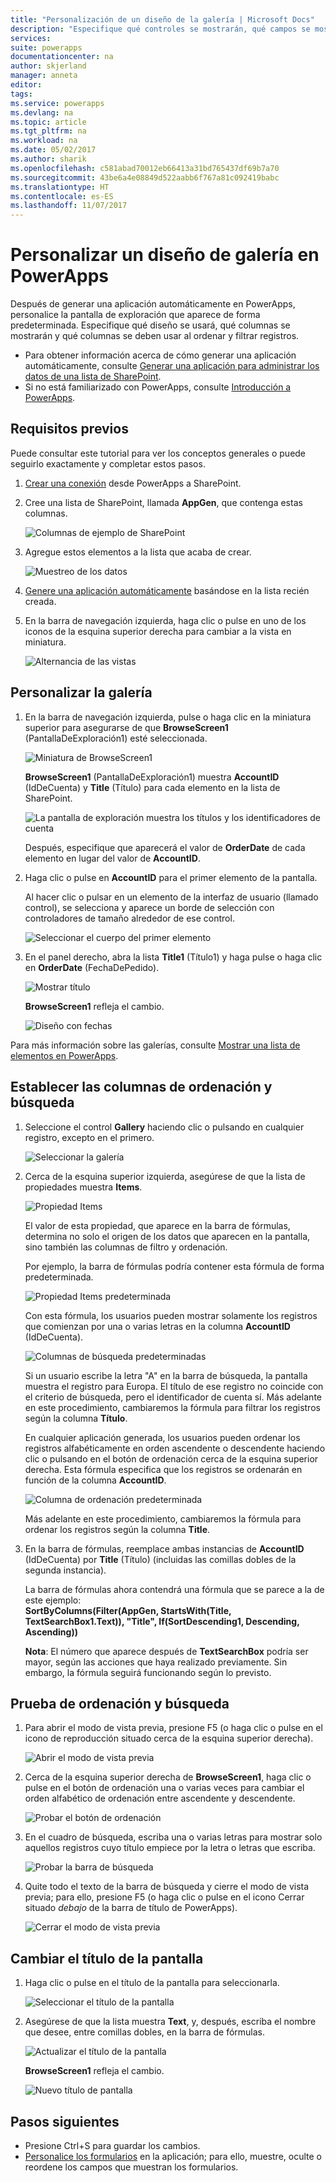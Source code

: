 ```yaml
---
title: "Personalización de un diseño de la galería | Microsoft Docs"
description: "Especifique qué controles se mostrarán, qué campos se mostrará en cada control y qué columnas se usarán para ordenar y buscar los registros."
services: 
suite: powerapps
documentationcenter: na
author: skjerland
manager: anneta
editor: 
tags: 
ms.service: powerapps
ms.devlang: na
ms.topic: article
ms.tgt_pltfrm: na
ms.workload: na
ms.date: 05/02/2017
ms.author: sharik
ms.openlocfilehash: c581abad70012eb66413a31bd765437df69b7a70
ms.sourcegitcommit: 43be6a4e08849d522aabb6f767a81c092419babc
ms.translationtype: HT
ms.contentlocale: es-ES
ms.lasthandoff: 11/07/2017
---
```

# <a name="customize-a-gallery-layout-in-powerapps"></a>Personalizar un diseño de galería en PowerApps
Después de generar una aplicación automáticamente en PowerApps, personalice la pantalla de exploración que aparece de forma predeterminada. Especifique qué diseño se usará, qué columnas se mostrarán y qué columnas se deben usar al ordenar y filtrar registros.

* Para obtener información acerca de cómo generar una aplicación automáticamente, consulte [Generar una aplicación para administrar los datos de una lista de SharePoint](app-from-sharepoint.md).
* Si no está familiarizado con PowerApps, consulte [Introducción a PowerApps](getting-started.md).

## <a name="prerequisites"></a>Requisitos previos
Puede consultar este tutorial para ver los conceptos generales o puede seguirlo exactamente y completar estos pasos.

1. [Crear una conexión](connect-to-sharepoint.md) desde PowerApps a SharePoint.
2. Cree una lista de SharePoint, llamada **AppGen**, que contenga estas columnas.
   
    ![Columnas de ejemplo de SharePoint](./media/customize-layout-sharepoint/list-columns.png)
3. Agregue estos elementos a la lista que acaba de crear.
   
    ![Muestreo de los datos](./media/customize-layout-sharepoint/sample-data.png)
4. [Genere una aplicación automáticamente](app-from-sharepoint.md) basándose en la lista recién creada.
5. En la barra de navegación izquierda, haga clic o pulse en uno de los iconos de la esquina superior derecha para cambiar a la vista en miniatura.
   
    ![Alternancia de las vistas](./media/customize-layout-sharepoint/toggle-view.png)

## <a name="customize-the-gallery"></a>Personalizar la galería
1. En la barra de navegación izquierda, pulse o haga clic en la miniatura superior para asegurarse de que **BrowseScreen1** (PantallaDeExploración1) esté seleccionada.
   
    ![Miniatura de BrowseScreen1](./media/customize-layout-sharepoint/browse-thumbnail.png)
   
    **BrowseScreen1** (PantallaDeExploración1) muestra **AccountID** (IdDeCuenta) y **Title** (Título) para cada elemento en la lista de SharePoint.
   
    ![La pantalla de exploración muestra los títulos y los identificadores de cuenta](./media/customize-layout-sharepoint/browse-accountid.png)
   
    Después, especifique que aparecerá el valor de **OrderDate** de cada elemento en lugar del valor de **AccountID**.
2. Haga clic o pulse en **AccountID** para el primer elemento de la pantalla.
   
    Al hacer clic o pulsar en un elemento de la interfaz de usuario (llamado control), se selecciona y aparece un borde de selección con controladores de tamaño alrededor de ese control.
   
    ![Seleccionar el cuerpo del primer elemento](./media/customize-layout-sharepoint/select-body.png)
3. En el panel derecho, abra la lista **Title1** (Título1) y haga pulse o haga clic en **OrderDate** (FechaDePedido).
   
    ![Mostrar título](./media/customize-layout-sharepoint/bind-data.png)
   
    **BrowseScreen1** refleja el cambio.
   
    ![Diseño con fechas](./media/customize-layout-sharepoint/browse-dates.png)

Para más información sobre las galerías, consulte [Mostrar una lista de elementos en PowerApps](add-gallery.md).

## <a name="set-the-sort-and-search-columns"></a>Establecer las columnas de ordenación y búsqueda
1. Seleccione el control **Gallery** haciendo clic o pulsando en cualquier registro, excepto en el primero.
   
    ![Seleccionar la galería](./media/customize-layout-sharepoint/select-gallery.png)
2. Cerca de la esquina superior izquierda, asegúrese de que la lista de propiedades muestra **Items**.
   
    ![Propiedad Items](./media/customize-layout-sharepoint/items-property.png)
   
    El valor de esta propiedad, que aparece en la barra de fórmulas, determina no solo el origen de los datos que aparecen en la pantalla, sino también las columnas de filtro y ordenación.
   
    Por ejemplo, la barra de fórmulas podría contener esta fórmula de forma predeterminada.
   
    ![Propiedad Items predeterminada](./media/customize-layout-sharepoint/default-items.png)
   
    Con esta fórmula, los usuarios pueden mostrar solamente los registros que comienzan por una o varias letras en la columna **AccountID** (IdDeCuenta).
   
    ![Columnas de búsqueda predeterminadas](./media/customize-layout-sharepoint/default-search.png)
   
    Si un usuario escribe la letra "A" en la barra de búsqueda, la pantalla muestra el registro para Europa. El título de ese registro no coincide con el criterio de búsqueda, pero el identificador de cuenta sí. Más adelante en este procedimiento, cambiaremos la fórmula para filtrar los registros según la columna **Título**.
   
    En cualquier aplicación generada, los usuarios pueden ordenar los registros alfabéticamente en orden ascendente o descendente haciendo clic o pulsando en el botón de ordenación cerca de la esquina superior derecha. Esta fórmula especifica que los registros se ordenarán en función de la columna **AccountID**.
   
    ![Columna de ordenación predeterminada](./media/customize-layout-sharepoint/default-sort.png)
   
    Más adelante en este procedimiento, cambiaremos la fórmula para ordenar los registros según la columna **Title**.
3. En la barra de fórmulas, reemplace ambas instancias de **AccountID** (IdDeCuenta) por **Title** (Título) (incluidas las comillas dobles de la segunda instancia).
   
    La barra de fórmulas ahora contendrá una fórmula que se parece a la de este ejemplo:<br>
    **SortByColumns(Filter(AppGen, StartsWith(Title, TextSearchBox1.Text)), "Title", If(SortDescending1, Descending, Ascending))**
   
    **Nota**: El número que aparece después de **TextSearchBox** podría ser mayor, según las acciones que haya realizado previamente. Sin embargo, la fórmula seguirá funcionando según lo previsto.

## <a name="test-sorting-and-searching"></a>Prueba de ordenación y búsqueda
1. Para abrir el modo de vista previa, presione F5 (o haga clic o pulse en el icono de reproducción situado cerca de la esquina superior derecha).
   
    ![Abrir el modo de vista previa](./media/customize-layout-sharepoint/open-preview.png)
2. Cerca de la esquina superior derecha de **BrowseScreen1**, haga clic o pulse en el botón de ordenación una o varias veces para cambiar el orden alfabético de ordenación entre ascendente y descendente.
   
    ![Probar el botón de ordenación](./media/customize-layout-sharepoint/test-sort.png)
3. En el cuadro de búsqueda, escriba una o varias letras para mostrar solo aquellos registros cuyo título empiece por la letra o letras que escriba.
   
    ![Probar la barra de búsqueda](./media/customize-layout-sharepoint/test-search.png)
4. Quite todo el texto de la barra de búsqueda y cierre el modo de vista previa; para ello, presione F5 (o haga clic o pulse en el icono Cerrar situado *debajo* de la barra de título de PowerApps).
   
    ![Cerrar el modo de vista previa](./media/customize-layout-sharepoint/close-preview.png)

## <a name="change-the-title-of-the-screen"></a>Cambiar el título de la pantalla
1. Haga clic o pulse en el título de la pantalla para seleccionarla.
   
    ![Seleccionar el título de la pantalla](./media/customize-layout-sharepoint/select-screen-title.png)
2. Asegúrese de que la lista muestra **Text**, y, después, escriba el nombre que desee, entre comillas dobles, en la barra de fórmulas.
   
    ![Actualizar el título de la pantalla](./media/customize-layout-sharepoint/update-screen-title.png)
   
    **BrowseScreen1** refleja el cambio.
   
    ![Nuevo título de pantalla](./media/customize-layout-sharepoint/new-screen-title.png)

## <a name="next-steps"></a>Pasos siguientes
* Presione Ctrl+S para guardar los cambios.
* [Personalice los formularios](customize-forms-sharepoint.md) en la aplicación; para ello, muestre, oculte o reordene los campos que muestran los formularios.

